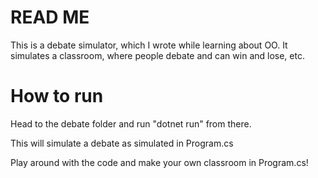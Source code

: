 # READ ME 
This is a debate simulator, which I wrote while learning about OO. It simulates a classroom, where people debate and can win and lose, etc.

# How to run
Head to the debate folder and run "dotnet run" from there. 

This will simulate a debate as simulated in Program.cs

Play around with the code and make your own classroom in Program.cs! 
